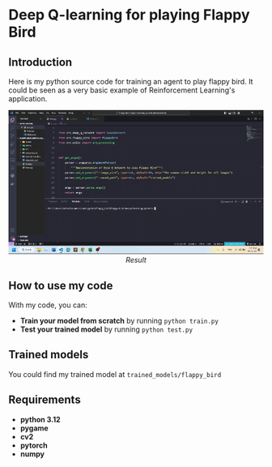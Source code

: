 # Deep Q-learning for playing Flappy Bird

## Introduction

Here is my python source code for training an agent to play flappy bird. It could be seen as a very basic example of Reinforcement Learning's application.
<p align="center">
  <img src="./demo.gif" width=600><br/>
  <i>Result</i>
</p>

## How to use my code

With my code, you can:
* **Train your model from scratch** by running `python train.py`
* **Test your trained model** by running `python test.py`

## Trained models

You could find my trained model at `trained_models/flappy_bird`
 
## Requirements

* **python 3.12**
* **pygame**
* **cv2**
* **pytorch** 
* **numpy**
